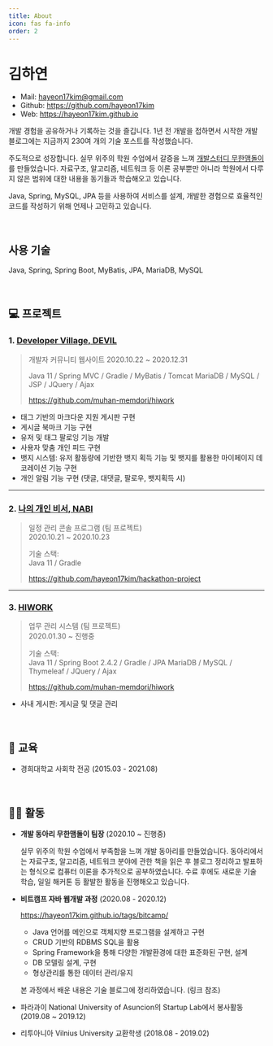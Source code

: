 ```yaml
---
title: About
icon: fas fa-info
order: 2
---
```


# 김하연

- Mail:  hayeon17kim@gmail.com
- Github: https://github.com/hayeon17kim
- Web: https://hayeon17kim.github.io

개발 경험을 공유하거나 기록하는 것을 즐깁니다. 1년 전 개발을 접하면서 시작한 개발 블로그에는 지금까지 230여 개의 기술 포스트를 작성했습니다.

주도적으로 성장합니다. 실무 위주의 학원 수업에서 갈증을 느껴 [개발스터디 무한맴돌이](https://www.notion.so/2-14e12bb07daf496a93a863ea104ab665)를 만들었습니다. 자료구조, 알고리즘, 네트워크 등 이론 공부뿐만 아니라 학원에서 다루지 않은 범위에 대한 내용을 동기들과 학습해오고 있습니다. 

Java, Spring, MySQL, JPA 등을 사용하여 서비스를 설계, 개발한 경험으로 효율적인 코드를 작성하기 위해 언제나 고민하고 있습니다.

<br>

## 사용 기술
Java, Spring, Spring Boot, MyBatis, JPA, MariaDB, MySQL

<br>

## 💻 프로젝트
### 1. [Developer Village, DEVIL](https://github.com/procompiler/developer-village)
>개발자 커뮤니티 웹사이트
>2020.10.22 ~ 2020.12.31  
>
>Java 11 / Spring MVC / Gradle / MyBatis / Tomcat
>MariaDB / MySQL / JSP / JQuery / Ajax
>
>https://github.com/muhan-memdori/hiwork

- 태그 기반의 마크다운 지원 게시판 구현
- 게시글 북마크 기능 구현
- 유저 및 태그 팔로잉 기능 개발
- 사용자 맞춤 개인 피드 구현
- 뱃지 시스템: 유저 활동량에 기반한 뱃지 획득 기능 및 뱃지를 활용한 마이페이지 데코레이션 기능 구현
- 개인 알림 기능 구현 (댓글, 대댓글, 팔로우, 뱃지획득 시)

---

### 2. [나의 개인 비서, NABI](https://github.com/hayeon17kim/hackathon-project)
>일정 관리 콘솔 프로그램 (팀 프로젝트)  
>2020.10.21 ~ 2020.10.23  
>
>기술 스택:  
>Java 11 / Gradle
>
>https://github.com/hayeon17kim/hackathon-project

---

### 3. [HIWORK](https://github.com/muhan-memdori/hiwork)
>업무 관리 시스템 (팀 프로젝트)  
>2020.01.30 ~ 진행중  
>
>기술 스택:  
>Java 11 / Spring Boot 2.4.2 / Gradle / JPA 
>MariaDB / MySQL / Thymeleaf / JQuery / Ajax 
>
>https://github.com/muhan-memdori/hiwork
- 사내 게시판: 게시글 및 댓글 관리

<br>


## 🏫 교육

- 경희대학교 사회학 전공 (2015.03 - 2021.08)

<br>

## 🏃‍♀️ 활동
- **개발 동아리 무한맴돌이 팀장** (2020.10 ~ 진행중)
  
  실무 위주의 학원 수업에서 부족함을 느껴 개발 동아리를 만들었습니다. 동아리에서는 자료구조, 알고리즘, 네트워크 분야에 관한 책을 읽은 후 블로그 정리하고 발표하는 형식으로 컴퓨터 이론을 추가적으로 공부하였습니다. 수료 후에도 새로운 기술 학습, 일일 해커톤 등 활발한 활동을 진행해오고 있습니다.
- **비트캠프 자바 웹개발 과정** (2020.08 - 2020.12)

  https://hayeon17kim.github.io/tags/bitcamp/
  - Java 언어를 메인으로 객체지향 프로그램을 설계하고 구현
  - CRUD 기반의 RDBMS SQL을 활용
  - Spring Framework을 통해 다양한 개발환경에 대한 표준화된 구현, 설계
  - DB 모델링 설계, 구현
  - 형상관리를 통한 데이터 관리/유지
  
  본 과정에서 배운 내용은 기술 블로그에 정리하였습니다. (링크 참조)
- 파라과이 National University of Asuncion의 Startup Lab에서 봉사활동 (2019.08 ~ 2019.12)
- 리투아니아 Vilnius University 교환학생 (2018.08 - 2019.02)
